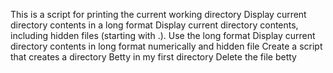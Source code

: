 This is a script for printing the current working directory
Display current directory contents in a long format
Display current directory contents, including hidden files (starting with .). Use the long format
Display current directory contents in long format numerically and hidden file
Create a script that creates a directory
Betty in my first directory
Delete the file betty
